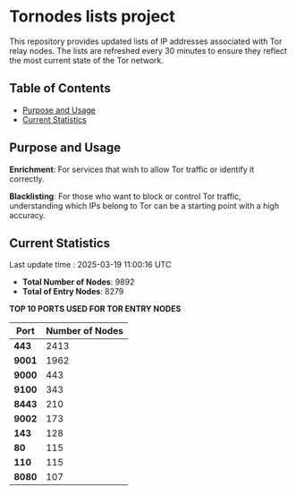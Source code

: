 # Tornodes lists project

This repository provides updated lists of IP addresses associated with Tor relay nodes. The lists are refreshed every 30 minutes to ensure they reflect the most current state of the Tor network.

## Table of Contents

- [Purpose and Usage](#purpose-and-usage)
- [Current Statistics](#current-statistics)


## Purpose and Usage

**Enrichment**: For services that wish to allow Tor traffic or identify it correctly.

**Blacklisting**: For those who want to block or control Tor traffic, understanding which IPs belong to Tor can be a starting point with a high accuracy.

## Current Statistics

Last update time : 2025-03-19 11:00:16 UTC

- **Total Number of Nodes**: 9892
- **Total of Entry Nodes**: 8279

**TOP 10 PORTS USED FOR TOR ENTRY NODES**

| **Port** | **Number of Nodes** |
|------|-----------------|
| **443**   | 2413  |
| **9001**   | 1962  |
| **9000**   | 443  |
| **9100**   | 343  |
| **8443**   | 210  |
| **9002**   | 173  |
| **143**   | 128  |
| **80**   | 115  |
| **110**   | 115  |
| **8080**   | 107  |

